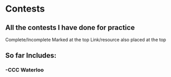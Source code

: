 # Contests

## All the contests I have done for practice
Complete/Incomplete Marked at the top
Link/resource also placed at the top

## So far Includes:

### -CCC Waterloo

